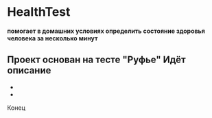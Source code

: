 # HealthTest
**помогает в домашних условиях определить состояние здоровья человека за несколько минут**

Проект основан на тесте "Руфье"
Идёт описание
-

-

-

Конец
